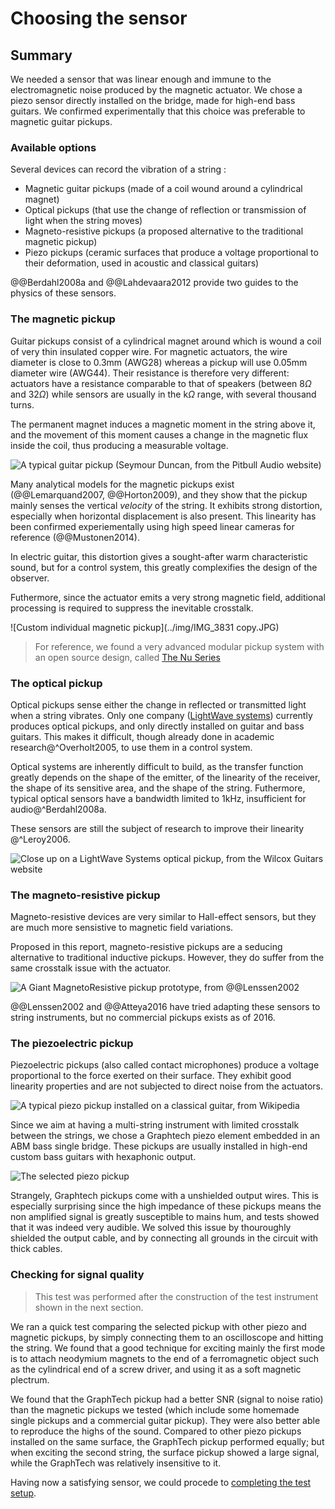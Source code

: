 # Choosing the sensor

## Summary

We needed a sensor that was linear enough and immune to the electromagnetic noise produced by the magnetic actuator. We chose a piezo sensor directly installed on the bridge, made for high-end bass guitars. We confirmed experimentally that this choice was preferable to magnetic guitar pickups.

### Available options

Several devices can record the vibration of a string : 

- Magnetic guitar pickups (made of a coil wound around a cylindrical magnet)
- Optical pickups (that use the change of reflection or transmission of light when the string moves)
- Magneto-resistive pickups (a proposed alternative to the traditional magnetic pickup)
- Piezo pickups (ceramic surfaces that produce a voltage proportional to their deformation, used in acoustic and classical guitars)



@@Berdahl2008a and @@Lahdevaara2012 provide two guides to the physics of these sensors.



### The magnetic pickup

Guitar pickups consist of a cylindrical magnet around which is wound a coil of very thin insulated copper wire. For magnetic actuators, the wire diameter is close to 0.3mm (AWG28) whereas a pickup will use 0.05mm diameter wire (AWG44). Their resistance is therefore very different: actuators have a resistance comparable to that of speakers (between $8\Omega$ and $32\Omega$) while sensors are usually in the $\text{k}\Omega$ range, with several thousand turns.

The permanent magnet induces a magnetic moment in the string above it, and the movement of this moment causes a change in the magnetic flux inside the coil, thus producing a measurable voltage.

![A typical guitar pickup (Seymour Duncan, from [the Pitbull Audio website](https://www.pitbullaudio.com/seymour-duncan-11201-03-rwrp-ssl-2-vintage-flat-for-strat-reverse-wound-reverse-polarity-guitar-pickup.html))](../img/sey-11201-03-rwrp.jpg)

Many analytical models for the magnetic pickups exist (@@Lemarquand2007, @@Horton2009), and they show that the pickup mainly senses the vertical _velocity_ of the string. It exhibits strong distortion, especially when horizontal displacement is also present. This linearity has been confirmed experiementally using high speed linear cameras for reference (@@Mustonen2014).

In electric guitar, this distortion gives a sought-after warm characteristic sound, but for a control system, this greatly complexifies the design of the observer.

Futhermore, since the actuator emits a very strong magnetic field, additional processing is required to suppress the inevitable crosstalk.

![Custom individual magnetic pickup](../img/IMG_3831 copy.JPG)

> For reference, we found a very advanced modular pickup system with an open source design, called [The Nu Series](http://www.cycfi.com/projects/nu-series/)

### The optical pickup

Optical pickups sense either the change in reflected or transmitted light when a string vibrates. Only one company ([LightWave systems](http://lightwave-systems.com)) currently produces optical pickups, and only directly installed on guitar and bass guitars. This makes it difficult, though already done in academic research@^Overholt2005,  to use them in a control system.

Optical systems are inherently difficult to build, as the transfer function greatly depends on the shape of the emitter, of the linearity of the receiver, the shape of its sensitive area, and the shape of the string. Futhermore, typical optical sensors have a  bandwidth limited to 1kHz, insufficient for audio@^Berdahl2008a.

These sensors are still the subject of research to improve their linearity @^Leroy2006.

![Close up on a LightWave Systems optical pickup, from [the Wilcox Guitars website](https://willcoxguitars.com/the-lightwave-optical-pickup-system/)](../img/JRC_7729-Edit23.jpg)

### The magneto-resistive pickup

Magneto-resistive devices are very similar to Hall-effect sensors, but they are much more sensistive to magnetic field variations.

Proposed in this report, magneto-resistive pickups are a seducing alternative to traditional inductive pickups. However, they do suffer from the same crosstalk issue with the actuator.

![A Giant MagnetoResistive pickup prototype, from @@Lenssen2002](../img/GMR_Lenssen.png)

@@Lenssen2002 and @@Atteya2016 have tried adapting these sensors to string instruments, but no commercial pickups exists as of 2016.

### The piezoelectric pickup

Piezoelectric pickups (also called contact microphones) produce a voltage proportional to the force exerted on their surface. They exhibit good linearity properties and are not subjected to direct noise from the actuators.

![A typical piezo pickup installed on a classical guitar, from [Wikipedia](https://commons.wikimedia.org/wiki/File:Piezoelectric_pickup1.jpg)](../img/Piezoelectric_pickup1.jpg)

Since we aim at having a multi-string instrument with limited crosstalk between the strings, we chose a Graphtech piezo element embedded in an ABM bass single bridge. These pickups are usually installed in high-end custom bass guitars with hexaphonic output.

![The selected piezo pickup](../img/pickup.jpg)

Strangely, Graphtech pickups come with a unshielded output wires. This is especially surprising since the high impedance of these pickups means the non amplified signal is greatly susceptible to mains hum, and tests showed that it was indeed very audible. We solved this issue by thouroughly shielded the output cable, and by connecting all grounds in the circuit with thick cables.

### Checking for signal quality

> This test was performed after the construction of the test instrument shown in the next section.

We ran a quick test comparing the selected pickup with other piezo and magnetic pickups, by simply connecting them to an oscilloscope and hitting the string. We found that a good technique for exciting mainly the first mode is to attach neodymium magnets to the end of a ferromagnetic object such as the cylindrical end of a screw driver, and using it as a soft magnetic plectrum.

We found that the GraphTech pickup had a better SNR (signal to noise ratio) than the magnetic pickups we tested (which include some homemade single pickups and a commercial guitar pickup). They were also better able to reproduce the highs of the sound. Compared to other piezo pickups installed on the same surface, the GraphTech pickup performed equally; but when exciting the second string, the surface pickup showed a large signal, while the GraphTech was relatively insensitive to it.



Having now a satisfying sensor, we could procede to [completing the test setup](/making_sitemp).